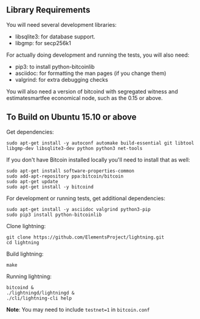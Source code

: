 Library Requirements
--------------------

You will need several development libraries:
* libsqlite3: for database support.
* libgmp: for secp256k1

For actually doing development and running the tests, you will also need:
* pip3: to install python-bitcoinlib
* asciidoc: for formatting the man pages (if you change them)
* valgrind: for extra debugging checks

You will also need a version of bitcoind with segregated witness and estimatesmartfee economical node, such as the 0.15 or above.

To Build on Ubuntu 15.10 or above
---------------------

Get dependencies:
```
sudo apt-get install -y autoconf automake build-essential git libtool libgmp-dev libsqlite3-dev python python3 net-tools
```

If you don't have Bitcoin installed locally you'll need to install that as well:
```
sudo apt-get install software-properties-common
sudo add-apt-repository ppa:bitcoin/bitcoin
sudo apt-get update
sudo apt-get install -y bitcoind
```

For development or running tests, get additional dependencies:
```
sudo apt-get install -y asciidoc valgrind python3-pip
sudo pip3 install python-bitcoinlib
```

Clone lightning:
```
git clone https://github.com/ElementsProject/lightning.git
cd lightning
```

Build lightning:
```
make
```

Running lightning:
```
bitcoind &
./lightningd/lightningd &
./cli/lightning-cli help
```
**Note**: You may need to include `testnet=1` in `bitcoin.conf`

